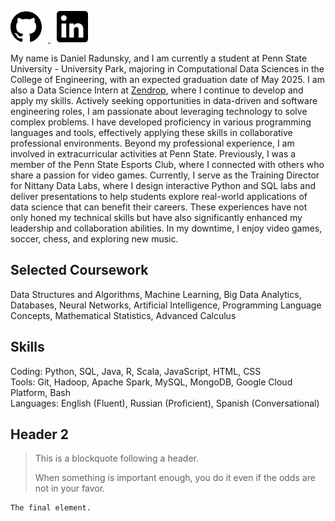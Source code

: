 
<!-- Google tag (gtag.js) -->
<script async src="https://www.googletagmanager.com/gtag/js?id=G-5K94JKJQSK"></script>
<script>
  window.dataLayer = window.dataLayer || [];
  function gtag(){dataLayer.push(arguments);}
  gtag('js', new Date());

  gtag('config', 'G-5K94JKJQSK');
</script>
<p align="left">
  <a href="https://github.com/drad2042">
    <img src="/assets/img/github_logo.png" alt="GitHub" width="50" style="margin-right: 10px;">
  </a>
  <a href="https://www.linkedin.com/in/daniel-radunsky/">
    <img src="/assets/img/linkedinlogo.png" alt="LinkedIn" width="50" style="margin-left: 10px;">
  </a>
</p>

My name is Daniel Radunsky, and I am currently a student at Penn State University - University Park, majoring in Computational Data Sciences in the College of Engineering, with an expected graduation date of May 2025. I am also a Data Science Intern at [Zendrop](https://zendrop.com/), where I continue to develop and apply my skills. Actively seeking opportunities in data-driven and software engineering roles, I am passionate about leveraging technology to solve complex problems. I have developed proficiency in various programming languages and tools, effectively applying these skills in collaborative professional environments. Beyond my professional experience, I am involved in extracurricular activities at Penn State. Previously, I was a member of the Penn State Esports Club, where I connected with others who share a passion for video games. Currently, I serve as the Training Director for Nittany Data Labs, where I design interactive Python and SQL labs and deliver presentations to help students explore real-world applications of data science that can benefit their careers. These experiences have not only honed my technical skills but have also significantly enhanced my leadership and collaboration abilities. In my downtime, I enjoy video games, soccer, chess, and exploring new music.

## Selected Coursework
Data Structures and Algorithms, Machine Learning, Big Data Analytics, Databases, Neural 
Networks, Artificial Intelligence, Programming Language Concepts, Mathematical Statistics, Advanced Calculus

## Skills
Coding: Python, SQL, Java, R, Scala, JavaScript, HTML, CSS \
Tools: Git, Hadoop, Apache Spark, MySQL, MongoDB, Google Cloud Platform, Bash \
Languages: English (Fluent), Russian (Proficient), Spanish (Conversational)

## Header 2

> This is a blockquote following a header.
>
> When something is important enough, you do it even if the odds are not in your favor.


```
The final element.
```
